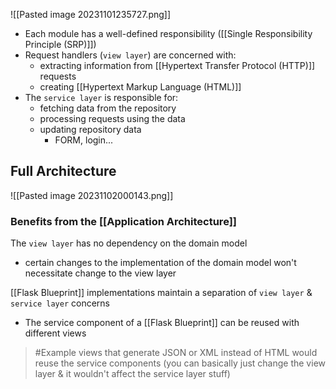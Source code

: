 ![[Pasted image 20231101235727.png]]
- Each module has a well-defined responsibility ([[Single Responsibility Principle (SRP)]])
- Request handlers (`view layer`) are concerned with:
	- extracting information from [[Hypertext Transfer Protocol (HTTP)]] requests
	- creating [[Hypertext Markup Language (HTML)]]
- The `service layer` is responsible for:
	- fetching data from the repository
	- processing requests using the data
	- updating repository data
		- FORM, login...

## Full Architecture
![[Pasted image 20231102000143.png]]

### Benefits from the [[Application Architecture]]
The `view layer` has no dependency on the domain model
- certain changes to the implementation of the domain model won't necessitate change to the view layer

[[Flask Blueprint]] implementations maintain a separation of `view layer` & `service layer` concerns
- The service component of a [[Flask Blueprint]] can be reused with different views
>	#Example 
>	views that generate JSON or XML instead of HTML would reuse the service components
>	(you can basically just change the view layer & it wouldn't affect the service layer stuff)